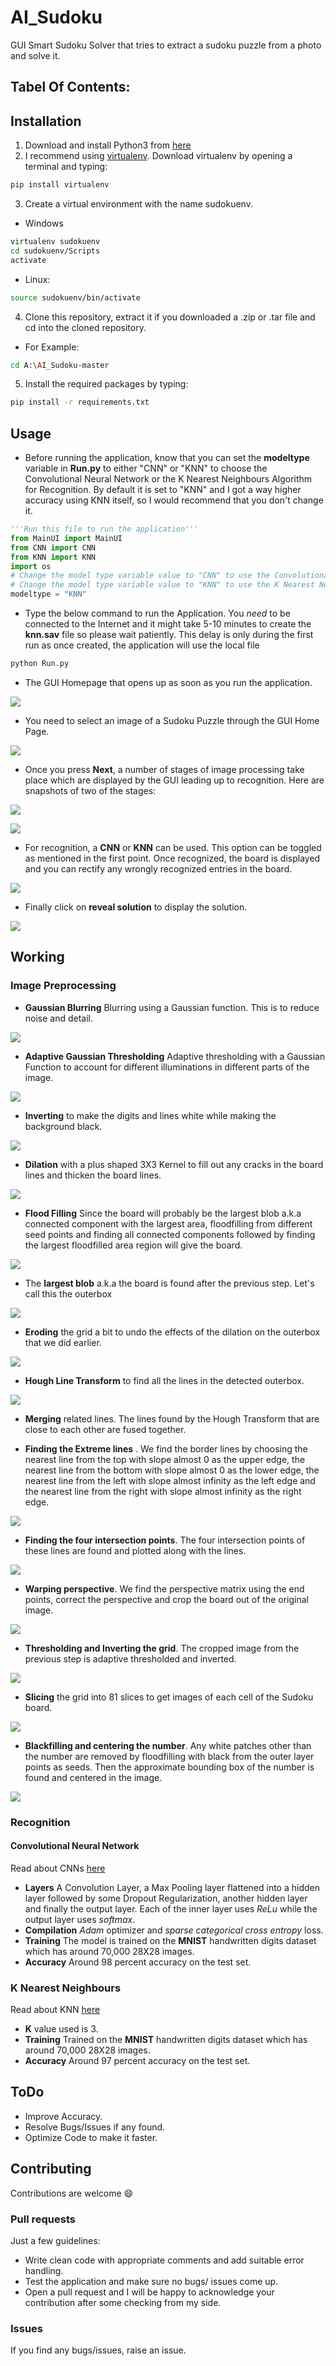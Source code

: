 # AI_Sudoku
GUI Smart Sudoku Solver that tries to extract a sudoku puzzle from a photo and solve it.
## Tabel Of Contents:

## Installation
1. Download and install Python3 from [here](https://www.python.org/downloads/)
2. I recommend using [virtualenv](https://virtualenv.pypa.io/en/latest/). Download virtualenv by opening a terminal and typing:
```bash
pip install virtualenv
```
3. Create a virtual environment with the name sudokuenv.
* Windows
```bash
virtualenv sudokuenv
cd sudokuenv/Scripts
activate
```
* Linux:
```bash
source sudokuenv/bin/activate
```
4. Clone this repository, extract it if you downloaded a .zip or .tar file and cd into the cloned repository.
* For Example:
```bash
cd A:\AI_Sudoku-master
```
5. Install the required packages by typing:
```bash
pip install -r requirements.txt
```
## Usage
* Before running the application, know that you can set the **modeltype** variable in **Run.py** to either "CNN" or "KNN" to choose the Convolutional Neural Network or the K Nearest Neighbours Algorithm for Recognition. By default it is set to "KNN" and I got a way higher accuracy using KNN itself, so I would recommend that you don't change it.
```Python
'''Run this file to run the application'''
from MainUI import MainUI
from CNN import CNN
from KNN import KNN
import os
# Change the model type variable value to "CNN" to use the Convolutional Neural Network
# Change the model type variable value to "KNN" to use the K Nearest Neighbours Classifier
modeltype = "KNN"
```
* Type the below command to run the Application. You *need* to be connected to the Internet and it might take 5-10 minutes to create the **knn.sav** file so please wait patiently. This delay is only during the first run as once created, the application will use the local file
```bash
python Run.py
```
* The GUI Homepage that opens up as soon as you run the application.

![](https://github.com/neeru1207/AI_Sudoku/blob/master/Screenshots/1.png)

* You need to select an image of a Sudoku Puzzle through the GUI Home Page.

![](https://github.com/neeru1207/AI_Sudoku/blob/master/Screenshots/2.png)

* Once you press **Next**, a number of stages of image processing take place which are displayed by the GUI leading up to recognition. Here are snapshots of two of the stages:

![](https://github.com/neeru1207/AI_Sudoku/blob/master/Screenshots/4.png)

![](https://github.com/neeru1207/AI_Sudoku/blob/master/Screenshots/7.png)

* For recognition, a **CNN** or **KNN** can be used. This option can be toggled as mentioned in the first point. Once recognized, the board is displayed and you can rectify any wrongly recognized entries in the board.

![](https://github.com/neeru1207/AI_Sudoku/blob/master/Screenshots/18.png)

* Finally click on **reveal solution** to display the solution.

![](https://github.com/neeru1207/AI_Sudoku/blob/master/Screenshots/19.png)

## Working
### Image Preprocessing
* **Gaussian Blurring** Blurring using a Gaussian function. This is to reduce noise and detail.

![](https://github.com/neeru1207/AI_Sudoku/blob/master/Screenshots/4.png)

* **Adaptive Gaussian Thresholding** Adaptive thresholding with a Gaussian Function to account for different illuminations in different parts of the image.

![](https://github.com/neeru1207/AI_Sudoku/blob/master/Screenshots/5.png)

* **Inverting** to make the digits and lines white while making the background black.

![](https://github.com/neeru1207/AI_Sudoku/blob/master/Screenshots/6.png)

* **Dilation** with a plus shaped 3X3 Kernel to fill out any cracks in the board lines and thicken the board lines.

![](https://github.com/neeru1207/AI_Sudoku/blob/master/Screenshots/7.png)

* **Flood Filling** Since the board will probably be the largest blob a.k.a connected component with the largest area, floodfilling from different seed points and finding all connected components followed by finding the largest floodfilled area region will give the board. 

![](https://github.com/neeru1207/AI_Sudoku/blob/master/Screenshots/8.png)

* The **largest blob** a.k.a the board is found after the previous step. Let's call this the outerbox

![](https://github.com/neeru1207/AI_Sudoku/blob/master/Screenshots/9.png)

* **Eroding** the grid a bit to undo the effects of the dilation on the outerbox that we did earlier.

![](https://github.com/neeru1207/AI_Sudoku/blob/master/Screenshots/10.png)

* **Hough Line Transform** to find all the lines in the detected outerbox.

![](https://github.com/neeru1207/AI_Sudoku/blob/master/Screenshots/11.png)

* **Merging** related lines. The lines found by the Hough Transform that are close to each other are fused together.

* **Finding the Extreme lines** . We find the border lines by choosing the nearest line from the top with slope almost 0 as the upper edge, the nearest line from the bottom with slope almost 0 as the lower edge, the nearest line from the left with slope almost infinity as the left edge and the nearest line from the right with slope almost infinity as the right edge.

![](https://github.com/neeru1207/AI_Sudoku/blob/master/Screenshots/12.png)

* **Finding the four intersection points**. The four intersection points of these lines are found and plotted along with the lines.

![](https://github.com/neeru1207/AI_Sudoku/blob/master/Screenshots/13.png)

* **Warping perspective**. We find the perspective matrix using the end points, correct the perspective and crop the board out of the original image.

![](https://github.com/neeru1207/AI_Sudoku/blob/master/Screenshots/14.png)

* **Thresholding and Inverting the grid**. The cropped image from the previous step is adaptive thresholded and inverted.

![](https://github.com/neeru1207/AI_Sudoku/blob/master/Screenshots/15.png)

* **Slicing** the grid into 81 slices to get images of each cell of the Sudoku board.

![](https://github.com/neeru1207/AI_Sudoku/blob/master/Screenshots/16.png)

* **Blackfilling and centering the number**. Any white patches other than the number are removed by floodfilling with black from the outer layer points as seeds. Then the approximate bounding box of the number is found and centered in the image.

![](https://github.com/neeru1207/AI_Sudoku/blob/master/Screenshots/17.png)

### Recognition
#### Convolutional Neural Network
Read about CNNs [here](https://towardsdatascience.com/a-comprehensive-guide-to-convolutional-neural-networks-the-eli5-way-3bd2b1164a53)
* **Layers** A Convolution Layer, a Max Pooling layer flattened into a hidden layer followed by some Dropout Regularization, another hidden layer and finally the output layer. Each of the inner layer uses *ReLu* while the output layer uses *softmax*.
* **Compilation** *Adam* optimizer and *sparse categorical cross entropy* loss.
* **Training** The model is trained on the **MNIST** handwritten digits dataset which has around 70,000 28X28 images.
* **Accuracy** Around 98 percent accuracy on the test set.
### K Nearest Neighbours
Read about KNN [here](https://towardsdatascience.com/machine-learning-basics-with-the-k-nearest-neighbors-algorithm-6a6e71d01761)
* **K** value used is 3.
* **Training** Trained on the **MNIST** handwritten digits dataset which has around 70,000 28X28 images.
* **Accuracy** Around 97 percent accuracy on the test set.
## ToDo
* Improve Accuracy.
* Resolve Bugs/Issues if any found.
* Optimize Code to make it faster.
## Contributing
Contributions are welcome :smile:
### Pull requests
Just a few guidelines:
* Write clean code with appropriate comments and add suitable error handling.
* Test the application and make sure no bugs/ issues come up.
* Open a pull request and I will be happy to acknowledge your contribution after some checking from my side.
### Issues
If you find any bugs/issues, raise an issue.








